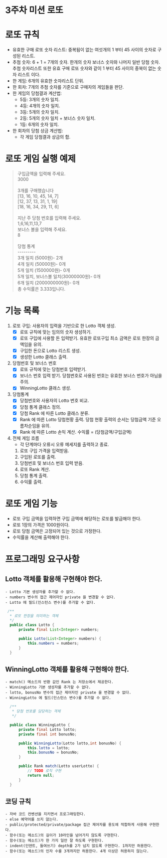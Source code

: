
# 3주차 미션 로또


# 로또 규칙
  - 유효한 구매 로또 숫자 리스트: 중복됨이 없는 여섯개의 1 부터 45 사이의 숫자로 구성된 리스트.
  - 추첨 숫자: 6 + 1 = 7개의 숫자. 한개의 숫자 보너스 숫자와 나머지 일반 당첨 숫자. 추첨 숫자리스트 또한 유효 구매 로또 숫자와 같이
   1 부터 45 사이의 중복이 없는 숫자 리스트 이다.
  - 한 게임: 6개의 유효한 숫자리스트 단위.
  - 한 회차: 7개의 추첨 숫자를 기준으로 구매자의 게임들을 판단.
  - 한 게임의 당첨결과 계산법:
    * 5등: 3개의 숫자 일치.
    * 4등: 4개의 숫자 일치.
    * 3등: 5개의 숫자 일치.
    * 2등: 5개의 숫자 일치 + 보너스 숫자 일치.
    * 1등: 6개의 숫자 일치.
  - 한 회차의 당첨 상금 계산법:
    * 각 게임 당첨결과 상금의 합.


# 로또 게임 실행 예제
> 구입금액을 입력해 주세요.<br>
> 3000<br>
> <br>
> 3개를 구매했습니다<br>
> [13, 16, 10, 45, 14, 7]<br>
> [12, 37, 13, 31, 1, 19]<br>
> [18, 16, 34, 29, 11, 6]<br>
> <br>
> 지난 주 당첨 번호를 입력해 주세요.<br>
> 1,6,16,11,13,7<br>
> 보너스 볼을 입력해 주세요.<br>
> 8<br>
> <br>
> 당첨 통계<br>
> ---------<br>
> 3개 일치 (5000원)- 2개<br>
> 4개 일치 (50000원)- 0개<br>
> 5개 일치 (1500000원)- 0개<br>
5개 일치, 보너스볼 일치(30000000원)- 0개<br>
6개 일치 (2000000000원)- 0개<br>
총 수익률은 3.333입니다.<br>


# 기능 목록
  1. 로또 구입: 사용자의 입력을 기반으로 한 Lotto 객체 생성.
     - [x] 로또 규칙에 맞는 임의의 숫자 생성하기.
     - [x] 로또 구입에 사용할 돈 입력받기. 유효한 로또구입 최소 금액은 로또 한장의 금액임을 유의.
     - [x] 구입한 돈으로 Lotto 리스트 생성.
     - [x] 생성한 Lotto 클래스 출력.

  2. 당첨번호 및 보너스 번호
     - [x] 로또 규칙에 맞는 당첨번호 입력받기.
     - [x] 보너스 번호 입력 받기. 당첨번호로 사용된 번호는 유효한 보너스 번호가 아님을 주의.
     - [x] WinningLotto 클래스 생성.

  3. 당첨통계
     - [x] 당첨번호와 사용자의 Lotto 번호 비교.
     - [x] 당첨 통계 클래스 정의.
     - [x] 당첨 Rank 에 따른 Lotto 클래스 분류.
     - [x] Rank 에 따른 Lotto 당첨현황 출력. 당첨 현황 출력의 순서는 당첨금액 기준 오름차순임을 유의.
     - [x] Rank 에 따른 Lotto 손익 계산. 수익률 = (당첨금액/구입금액)

  4. 전체 게임 흐름
     - 각 단계마다 오류시 오류 메세지를 출력하고 종료.
     1.  로또 구입 가격을 입력받음.
     2.  구입된 로또를 출력.
     3.  당첨번호 및 보너스 번호 입력 받음.
     4.  로또 Rank 계산.
     5.  당첨 통계 출력.
     6.  수익률 출력.


# 로또 게임 기능
  - 로또 구입 금액을 입력하면 구입 금액에 해당하는 로또를 발급해야 한다.
  - 로또 1장의 가격은 1000원이다.
  - 로또 당첨 금액은 고정되어 있는 것으로 가정한다.
  - 수익률을 계산해 출력해야 한다.


# 프로그래밍 요구사항
  ## Lotto 객체를 활용해 구현해야 한다.
    - Lotto 기본 생성자를 추가할 수 없다.
    - numbers 변수의 접근 제어자인 private 을 변경할 수 없다.
    - Lotto 에 필드(인스턴스 변수)를 추가할 수 없다.
```java
 /**
  * 로또 한장을 의미하는 객체
  */
  public class Lotto {
      private final List<Integer> numbers;

      public Lotto(List<Integer> numbers) {
          this.numbers = numbers;
      }
  }
```

  ## WinningLotto 객체를 활용해 구현해야 한다.
    - match() 메소드의 반환 값인 Rank 는 저장소에서 제공한다.
    - WinningLotto 기본 생성자를 추가할 수 없다.
    - lotto, bonusNo 변수의 접근 제어자인 private 을 변경할 수 없다.
    - WinningLotto 에 필드(인스턴스 변수)를 추가할 수 없다.
```java
  /**
   * 당첨 번호를 담당하는 객체
   */

  public class WinningLotto {
      private final Lotto lotto;
      private final int bonusNo;

      public WinningLotto(Lotto lotto,int bonusNo) {
          this.lotto = lotto;
          this.bonusNo = bonusNo;
      }

      public Rank match(Lotto userLotto) {
          // TODO 로직 구현
          return null;
      }
  }
```

  ## 코딩 규칙
    - 자바 코드 컨벤션을 지키면서 프로그래밍한다.
    - else 예약어를 쓰지 않는다.
    - public/protected/private/package 접근 제어자를 용도에 적합하게 사용해 구현한다.
    - 함수(또는 메소드)의 길이가 10라인을 넘어가지 않도록 구현한다.
    - 함수(또는 메소드)가 한 가지 일만 잘 하도록 구현한다.
    - indent(인덴트, 들여쓰기) depth를 2가 넘지 않도록 구현한다. 1까지만 허용한다.
    - 함수(또는 메소드)의 인자 수를 3개까지만 허용한다. 4개 이상은 허용하지 않는다.

